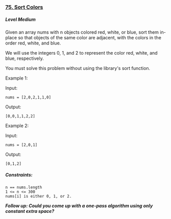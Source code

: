 ### [75. Sort Colors](https://leetcode.com/problems/sort-colors/)

##### Level Medium

Given an array nums with n objects colored red, white, or blue, sort them in-place so that objects of the same color are adjacent, with the colors in the order red, white, and blue.

We will use the integers 0, 1, and 2 to represent the color red, white, and blue, respectively.

You must solve this problem without using the library's sort function.

 

Example 1:

Input: 
```JS
nums = [2,0,2,1,1,0]
```
Output: 
```JS
[0,0,1,1,2,2]
```


Example 2:

Input: 
```JS
nums = [2,0,1]
```
Output: 
```JS
[0,1,2]
```
 

##### Constraints:
```JS
n == nums.length
1 <= n <= 300
nums[i] is either 0, 1, or 2.
``` 

***Follow up: Could you come up with a one-pass algorithm using only constant extra space?***
